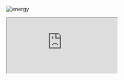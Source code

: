 
![energy](https://lh3.googleusercontent.com/A1VNQUzz0YffD7gZLBeqitl-vZHKPihdIciKpTFQZtOQBQbOv7ENaFQOk6zawWMnqZtwE35W6XZAUocwUd1L4VXWwQrTUe2_Uf_3i8fLOxXntPu80hvqVSd1Lo4wEqDmKSqIJ3a18tAe2fByOPeMkejkYidsX7stpUAdyQv0BAI1ALjsu_wN02e6kmtGfLqGgMXyri08M974yR0ONzTa8v05w-9ug6QoGaqY1N0ICMZA0Z1MaV-tNZAtIUjY_LtkeeZL57zoc4II-lia5GYAx6CtxrSZ6KWkZjJVftV_AfMnb3_ocJ3fA8qN5F6T8RpduP0oyVQ5P5Ce-lxxNWub2gkNWst2yQfgbCV6ZkTQMpEZCxjW8OIlYp5JfZLK8dLQBFyynVMoCA81pJtQxlQ3XbJMyc76Nw0MvWFgBh_VCorq8rrl-DkT012aKPZeyq0-qHt2qR_nwSsvwqw14S7PF6-wbXECHmTuNRfgMK-8dfzy9s5vySvfkW5j-o3DCHjwfuhdMyIdJUi18mfnYi_K1KM6zsfRfAtK-8HDLvA4nxvexI1rnT4fF_2alyI7GFgGqGpqJw=w578-h350-no)

<iframe src="https://r17---sn-npo7enes.googlevideo.com/videoplayback?id=1a5b5168e0820cf8&itag=22&source=picasa&begin=0&requiressl=yes&mm=30&mn=sn-npo7enes&ms=nxu&mv=m&nh=IgpwcjAyLnNpbjAzKgkxMjcuMC4wLjE&pl=18&mime=video/mp4&lmt=1459854581517333&mt=1459957922&ip=128.199.206.12&ipbits=8&expire=1459986764&sparams=ip,ipbits,expire,id,itag,source,requiressl,mm,mn,ms,mv,nh,pl,mime,lmt&signature=91930201C9AF80B2148A0808B49EEE65BE7390AA.9479631AE56B9C50749F04020543AC89D9763B83&key=ck2&cpn=btsi7pHSxB96y609&c=WEB&cver=1.20160405&ir=1&rr=12"></iframe>


